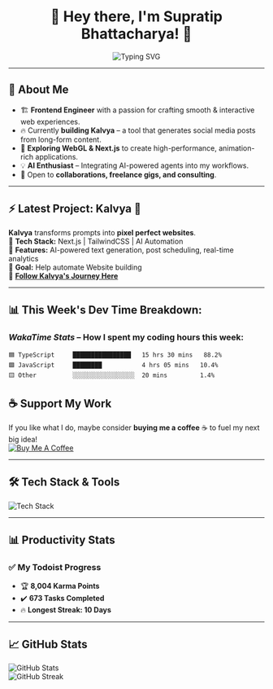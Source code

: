<h1 align="center">👋 Hey there, I'm Supratip Bhattacharya! 🚀</h1>
<p align="center">
  <img src="https://readme-typing-svg.herokuapp.com?font=Fira+Code&weight=600&size=22&pause=1000&color=00FFD1&center=true&width=800&lines=Frontend+Web+Engineer+🚀+|+Indie+SaaS+Builder;Creating+Pixel-Perfect+UIs+🎨;Exploring+Next.js,+WebGL,+and+AI+Agents;Bug+Hunter+🛠️+|+Tech+Content+Creator;Building+Kalvya+to+Automate+Social+Media+📢" alt="Typing SVG" />
</p>

---

## 🎨 About Me
- 🏗️ **Frontend Engineer** with a passion for crafting smooth & interactive web experiences.
- 🔥 Currently **building Kalvya** – a tool that generates social media posts from long-form content.
- 🚀 **Exploring WebGL & Next.js** to create high-performance, animation-rich applications.
- 💡 **AI Enthusiast** – Integrating AI-powered agents into my workflows.
- 💼 Open to **collaborations, freelance gigs, and consulting**.

---

## ⚡ **Latest Project: Kalvya 🚀**
**Kalvya** transforms prompts into **pixel perfect websites**.  
🔹 **Tech Stack:** Next.js | TailwindCSS | AI Automation  
🔹 **Features:** AI-powered text generation, post scheduling, real-time analytics  
🔹 **Goal:** Help automate Website building  
🔗 **[Follow Kalvya's Journey Here](https://kalvya-ai.netlify.app/)**  

---

## 📊 **This Week's Dev Time Breakdown:**
### *WakaTime Stats* – How I spent my coding hours this week:
```text
🟦 TypeScript     ████████████████   15 hrs 30 mins   88.2%  
🟩 JavaScript     ████████           4 hrs 05 mins   10.4%  
🟨 Other          ░░░░░░░░░░░░░░░░░  20 mins         1.4%  
```

## ☕ **Support My Work**
If you like what I do, maybe consider **buying me a coffee** ☕ to fuel my next big idea!  
[![Buy Me A Coffee](https://img.shields.io/badge/Buy%20me%20a%20coffee-orange?style=flat&logo=buy-me-a-coffee)](https://www.buymeacoffee.com/yourusername)

---

## 🛠 **Tech Stack & Tools**
![Tech Stack](https://skillicons.dev/icons?i=react,nextjs,redux,tailwind,threejs,figma,git,vscode,vercel,nodejs,express,mongodb)

---

## 📊 **Productivity Stats**
### ✅ **My Todoist Progress**
- 🏆 **8,004 Karma Points**  
- ✔️ **673 Tasks Completed**  
- 🔥 **Longest Streak: 10 Days**  

---

## 📈 **GitHub Stats**
![GitHub Stats](https://github-readme-stats.vercel.app/api?username=Supratip1&show_icons=true&theme=radical)  
![GitHub Streak](https://github-readme-streak-stats.herokuapp.com/?user=Supratip1&theme=radical)
